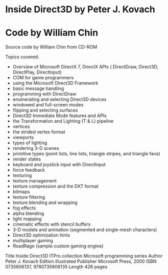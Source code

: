# Inside Direct3D by Peter J. Kovach 
# Code by William Chin

Source code by William Chin from CD-ROM 

Topics covered: 

* Overview of Microsoft DirectX 7, DirectX APIs ( DirectDraw, Direct3D, DirectPlay, DirectInput)
* COM for game programmers
* using the Microsoft Direct3D Framework
* basic message handling
* programming with DirectDraw
* enumerating and selecting Direct3D devices
* windowed and full-screen modes
* flipping and selecting surfaces
* Direct3D Immediate Mode features and APIs
* the Transformation and Lighting (T & L) pipeline
* vertices
* the strided vertex format
* viewports
* types of lighting
* rendering 3-D scenes
* primitive types (point lists, line lists, triangle stripes, and triangle fans)
* render states
* keyboard and joystick input with DirectInput
* force feedback
* texturing
* texture management
* texture compression and the DXT format
* bitmaps
* texture filtering
* texture blending and wrapping
* fog effects
* alpha blending
* light mapping
* cinematic effects with stencil buffers
* 3-D models and animation (segmented and single-mesh characters)
* Direct3D optimization hints
* multiplayer gaming
* RoadRage (sample custom gaming engine)

Title	Inside Direct3D
ITPro collection
Microsoft programming series
Author	Peter J. Kovach
Edition	illustrated
Publisher	Microsoft Press, 2000
ISBN	0735606137, 9780735606135
Length	426 pages



